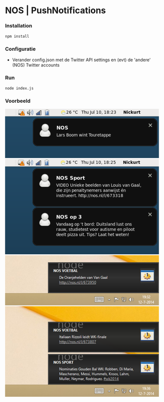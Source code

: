 NOS | PushNotifications
=========

### Installation

```sh
npm install
```
### Configuratie
* Verander config.json met de Twitter API settings en (evt) de 'andere' (NOS) Twitter accounts

### Run
```sh
node index.js
```
### Voorbeeld

![Example1](https://raw.githubusercontent.com/nickurt/node-nos-push-messages/master/examples/example1.png)
![Example2](https://raw.githubusercontent.com/nickurt/node-nos-push-messages/master/examples/example2.png)
![Example3](https://raw.githubusercontent.com/nickurt/node-nos-push-messages/master/examples/example3.png)
![Example4](https://raw.githubusercontent.com/nickurt/node-nos-push-messages/master/examples/example4.png)